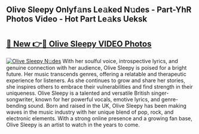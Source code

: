 ## Olive Sleepy Onlyf𝚊ns Le𝚊ked N𝚞des - Part-YhR Photos Video - Hot Part Le𝚊ks Ueksk

# <h2><a href="http://ac4540.deff.icu/?id=Olive+Sleepy">🔗 New 👉🔴 Olive Sleepy VIDEO Photos</a></h2>

[![Olive Sleepy N𝚞des](https://i.imgur.com/rIISA9y.gif)](http://ac4540.deff.icu/?id=Olive+Sleepy)
With her soulful voice, introspective lyrics, and genuine connection with her audience, Olive Sleepy is poised for a bright future. Her music transcends genres, offering a relatable and therapeutic experience for listeners. As she continues to grow and share her stories, she inspires others to embrace their vulnerabilities and find strength in their uniqueness. Olive Sleepy is a talented and versatile British singer-songwriter, known for her powerful vocals, emotive lyrics, and genre-bending sound. Born and raised in the UK, Olive Sleepy has been making waves in the music industry with her unique blend of pop, rock, and electronic elements. With a strong online presence and a growing fan base, Olive Sleepy is an artist to watch in the years to come.
